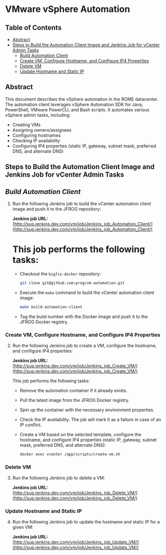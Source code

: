# VMware vSphere Automation

## Table of Contents

- [Abstract](#abstract)
- [Steps to Build the Automation Client Image and Jenkins Job for vCenter Admin Tasks](#steps-to-build-the-automation-client-image-and-jenkins-job-for-vcenter-admin-tasks)
  - [Build Automation Client](#build-automation-client)
  - [Create VM, Configure Hostname, and Configure IP4 Properties](#create-vm-configure-hostname-and-configure-ip4-properties)
  - [Delete VM](#delete-vm)
  - [Update Hostname and Static IP](#update-hostname-and-static-ip)

## Abstract

This document describes the vSphere automation in the ROME datacenter. The automation client leverages vSphere Automation SDK for Java, PowerShell, VMware PowerCLI, and Bash scripts. It automates various vSphere admin tasks, including:

- Creating VMs
- Assigning owners/assignees
- Configuring hostnames
- Checking IP availability
- Configuring IP4 properties (static IP, gateway, subnet mask, preferred DNS, and alternate DNS)

**Steps to Build the Automation Client Image and Jenkins Job for vCenter Admin Tasks**
---

*Build Automation Client*
---

1. Run the following Jenkins job to build the vCenter automation client image and push it to the JFROG repository:

   **Jenkins job URL:** [http://sup.jenkins.dev.com/vm/job/Jenkins_job_Automation_Client/](http://sup.jenkins.dev.com/vm/job/Jenkins_job_Automation_Client/)

   # This job performs the following tasks: 
   
   - Checkout the `bigfix-docker` repository:

     ```bash
     git clone git@github.com:prog/vm-automation.git
     ```

   - Execute the `make` command to build the vCenter automation client image:

     ```bash
     make build-automation-client
     ```

   - Tag the build number with the Docker image and push it to the JFROG Docker registry.

### Create VM, Configure Hostname, and Configure IP4 Properties

2. Run the following Jenkins job to create a VM, configure the hostname, and configure IP4 properties:

   **Jenkins job URL:** [http://sup.jenkins.dev.com/vm/job/Jenkins_job_Create_VM/](http://sup.jenkins.dev.com/vm/job/Jenkins_job_Create_VM/)

   This job performs the following tasks:

   - Remove the automation container if it already exists.

   - Pull the latest image from the JFROG Docker registry.

   - Spin up the container with the necessary environment properties.

   - Check the IP availability. The job will mark it as a failure in case of an IP conflict.

   - Create a VM based on the selected template, configure the hostname, and configure IP4 properties (static IP, gateway, subnet mask, preferred DNS, and alternate DNS):

     ```bash
     docker exec vcenter /app/scripts/create-vm.sh
     ```

### Delete VM

3. Run the following Jenkins job to delete a VM:

   **Jenkins job URL:** [http://sup.jenkins.dev.com/vm/job/Jenkins_job_Delete_VM/](http://sup.jenkins.dev.com/vm/job/Jenkins_job_Delete_VM/)

### Update Hostname and Static IP

4. Run the following Jenkins job to update the hostname and static IP for a given VM:

   **Jenkins job URL:** [http://sup.jenkins.dev.com/vm/job/Jenkins_job_Update_VM/](http://sup.jenkins.dev.com/vm/job/Jenkins_job_Update_VM/)
